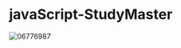 # javaScript-StudyMaster


![06776987](https://user-images.githubusercontent.com/66085260/124489872-6ca97f80-ddec-11eb-991d-2f227342b254.jpg)
